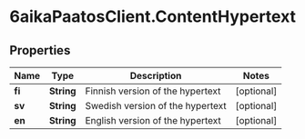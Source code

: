 # 6aikaPaatosClient.ContentHypertext

## Properties
Name | Type | Description | Notes
------------ | ------------- | ------------- | -------------
**fi** | **String** | Finnish version of the hypertext | [optional] 
**sv** | **String** | Swedish version of the hypertext | [optional] 
**en** | **String** | English version of the hypertext | [optional] 


